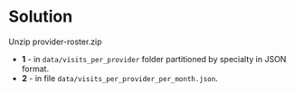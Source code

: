 # Solution
Unzip provider-roster.zip

* **1** - in `data/visits_per_provider` folder partitioned by specialty in JSON format.
* **2** - in file `data/visits_per_provider_per_month.json`.

